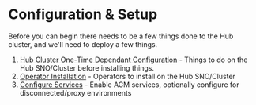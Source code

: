 # Configuration & Setup

Before you can begin there needs to be a few things done to the Hub cluster, and we'll need to deploy a few things.

1. [Hub Cluster One-Time Dependant Configuration](./hub-setup.md) - Things to do on the Hub SNO/Cluster before installing things.
2. [Operator Installation](./operator-installation.md) - Operators to install on the Hub SNO/Cluster
3. [Configure Services](./configure-services.md) - Enable ACM services, optionally configure for disconnected/proxy environments